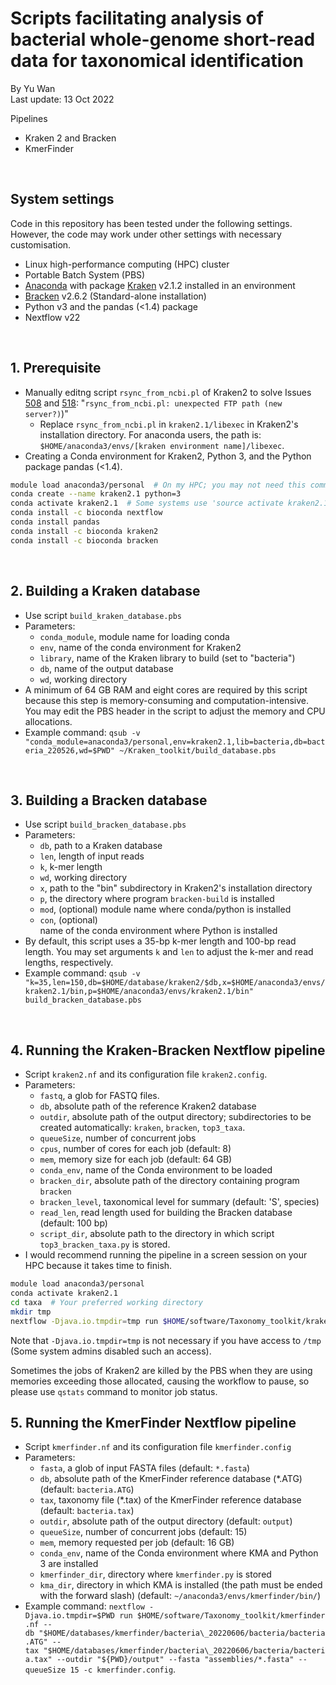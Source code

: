 # Scripts facilitating analysis of bacterial whole-genome short-read data for taxonomical identification
By Yu Wan  
Last update: 13 Oct 2022
<br/>

Pipelines
- Kraken 2 and Bracken
- KmerFinder
<br/>

## System settings
Code in this repository has been tested under the following settings. However, the code may work under other settings with necessary customisation.

- Linux high-performance computing (HPC) cluster
- Portable Batch System (PBS)
- [Anaconda](https://www.anaconda.com) with package [Kraken](https://github.com/DerrickWood/kraken2) v2.1.2 installed in an environment
- [Bracken](https://github.com/jenniferlu717/Bracken) v2.6.2 (Standard-alone installation)
- Python v3 and the pandas (<1.4) package
- Nextflow v22
<br/>  

## 1. Prerequisite
- Manually editng script `rsync_from_ncbi.pl` of Kraken2 to solve Issues [508](https://github.com/DerrickWood/kraken2/issues/508) and [518](https://github.com/DerrickWood/kraken2/issues/518): "`rsync_from_ncbi.pl: unexpected FTP path (new server?)`)"
    - Replace `rsync_from_ncbi.pl` in `kraken2.1/libexec` in Kraken2's installation directory. For anaconda users, the path is: `$HOME/anaconda3/envs/[kraken environment name]/libexec`.
- Creating a Conda environment for Kraken2, Python 3, and the Python package pandas (<1.4).

```bash
module load anaconda3/personal  # On my HPC; you may not need this command or need to load a different module
conda create --name kraken2.1 python=3
conda activate kraken2.1  # Some systems use 'source activate kraken2.1'
conda install -c bioconda nextflow
conda install pandas
conda install -c bioconda kraken2
conda install -c bioconda bracken
```
<br/>  

## 2. Building a Kraken database
- Use script `build_kraken_database.pbs`
- Parameters:
    - `conda_module`, module name for loading conda
    - `env`, name of the conda environment for Kraken2
    - `library`, name of the Kraken library to build (set to "bacteria")
    - `db`, name of the output database
    - `wd`, working directory
- A minimum of 64 GB RAM and eight cores are required by this script because this step is memory-consuming and computation-intensive. You may edit the PBS header in the script to adjust the memory and CPU allocations. 
- Example command: `qsub -v "conda_module=anaconda3/personal,env=kraken2.1,lib=bacteria,db=bacteria_220526,wd=$PWD" ~/Kraken_toolkit/build_database.pbs`
<br/>  

## 3. Building a Bracken database
- Use script `build_bracken_database.pbs`
- Parameters:
    - `db`, path to a Kraken database
    - `len`, length of input reads
    - `k`, k-mer length
    - `wd`, working directory
    - `x`, path to the "bin" subdirectory in Kraken2's installation directory
    - `p`, the directory where program `bracken-build` is installed
    - `mod`, (optional) module name where conda/python is installed
    - `con`, (optional) name of the conda environment where Python is installed
- By default, this script uses a 35-bp k-mer length and 100-bp read length. You may set arguments `k` and `len` to adjust the k-mer and read lengths, respectively.
- Example command: `qsub -v "k=35,len=150,db=$HOME/database/kraken2/$db,x=$HOME/anaconda3/envs/kraken2.1/bin,p=$HOME/anaconda3/envs/kraken2.1/bin" build_bracken_database.pbs`
<br/>  

## 4. Running the Kraken-Bracken Nextflow pipeline
- Script `kraken2.nf` and its configuration file `kraken2.config`.
- Parameters:
    - `fastq`, a glob for FASTQ files.
    - `db`, absolute path of the reference Kraken2 database
    - `outdir`, absolute path of the output directory; subdirectories to be created automatically: `kraken`, `bracken`, `top3_taxa`.
    - `queueSize`, number of concurrent jobs
    - `cpus`, number of cores for each job (default: 8)
    - `mem`, memory size for each job (default: 64 GB)
    - `conda_env`, name of the Conda environment to be loaded
    - `bracken_dir`, absolute path of the directory containing program `bracken`
    - `bracken_level`, taxonomical level for summary (default: 'S', species)
    - `read_len`, read length used for building the Bracken database (default: 100 bp)
    - `script_dir`, absolute path to the directory in which script `top3_bracken_taxa.py` is stored.
- I would recommend running the pipeline in a screen session on your HPC because it takes time to finish.
```bash
module load anaconda3/personal
conda activate kraken2.1
cd taxa  # Your preferred working directory
mkdir tmp
nextflow -Djava.io.tmpdir=tmp run $HOME/software/Taxonomy_toolkit/kraken2.nf -c $HOME/software/Taxonomy_toolkit/kraken2.config --fastq "*_{1,2}.fastq.gz" --db $HOME/database/kraken2/bacteria_220526 --outdir "output" --bracken_level S --queueSize 10 --cpus 8 --mem 64 --conda_env kraken2.1 --bracken_dir $HOME/software/Bracken --read_len 150 --script_dir $HOME/software/Taxonomy_toolkit
```

Note that `-Djava.io.tmpdir=tmp` is not necessary if you have access to `/tmp` (Some system admins disabled such an access).

Sometimes the jobs of Kraken2 are killed by the PBS when they are using memories exceeding those allocated, causing the workflow to pause, so please use `qstats` command to monitor job status.
<br/>  

## 5. Running the KmerFinder Nextflow pipeline
- Script `kmerfinder.nf` and its configuration file `kmerfinder.config`
- Parameters:
    - `fasta`, a glob of input FASTA files (default: `*.fasta`)
    - `db`, absolute path of the KmerFinder reference database (*.ATG) (default: `bacteria.ATG`)
    - `tax`, taxonomy file (*.tax) of the KmerFinder reference database (default: `bacteria.tax`)
    - `outdir`, absolute path of the output directory (default: `output`)
    - `queueSize`, number of concurrent jobs (default: 15)
    - `mem`, memory requested per job (default: 16 GB)
    - `conda_env`, name of the Conda environment where KMA and Python 3 are installed
    - `kmerfinder_dir`, directory where `kmerfinder.py` is stored
    - `kma_dir`, directory in which KMA is installed (the path must be ended with the forward slash) (default: `~/anaconda3/envs/kmerfinder/bin/`)
- Example command: `nextflow -Djava.io.tmpdir=$PWD run $HOME/software/Taxonomy_toolkit/kmerfinder.nf --db "$HOME/databases/kmerfinder/bacteria\_20220606/bacteria/bacteria.ATG" --tax "$HOME/databases/kmerfinder/bacteria\_20220606/bacteria/bacteria.tax" --outdir "${PWD}/output" --fasta "assemblies/*.fasta" --queueSize 15 -c kmerfinder.config`.
